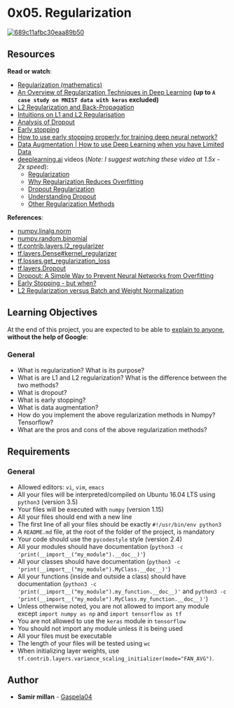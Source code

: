 <h1 class="gap">0x05. Regularization</h1>

<article id="description" class="gap formatted-content">
    <p><a href="https://ibb.co/gwDkbFn"><img src="https://i.ibb.co/6b4jcJd/689c11afbc30eaa89b50.jpg" alt="689c11afbc30eaa89b50" border="0"></a></p>

<h2>Resources</h2>

<p><strong>Read or watch</strong>:</p>

<ul>
<li><a href="/rltoken/G22TZHYwwb0PwlAuEZdDEQ" title="Regularization (mathematics)" target="_blank">Regularization (mathematics)</a> </li>
<li><a href="/rltoken/Mao_NUBBiwm0Qh8b-axAgw" title="An Overview of Regularization Techniques in Deep Learning" target="_blank">An Overview of Regularization Techniques in Deep Learning</a> <strong>(up to <code>A case study on MNIST data with keras</code> excluded)</strong></li>
<li><a href="/rltoken/AY80ruaSMDL_AGnjZOpWGQ" title="L2 Regularization and Back-Propagation" target="_blank">L2 Regularization and Back-Propagation</a></li>
<li><a href="/rltoken/LANl57haitMwBGXpTq1q8Q" title="Intuitions on L1 and L2 Regularisation" target="_blank">Intuitions on L1 and L2 Regularisation</a></li>
<li><a href="/rltoken/huRNIkxWr5OV1Tit658LcQ" title="Analysis of Dropout" target="_blank">Analysis of Dropout</a> </li>
<li><a href="/rltoken/4YMCmw41ovvYtMvr-Wl7LA" title="Early stopping" target="_blank">Early stopping</a> </li>
<li><a href="/rltoken/t6UPkGJXD_nK7TfGwE9Rig" title="How to use early stopping properly for training deep neural network?" target="_blank">How to use early stopping properly for training deep neural network?</a> </li>
<li><a href="/rltoken/MaLMSTSCPux71mW1RIhiBA" title="Data Augmentation | How to use Deep Learning when you have Limited Data " target="_blank">Data Augmentation | How to use Deep Learning when you have Limited Data </a> </li>
<li><a href="/rltoken/GriJE79Gr4BF8HG2DGpbYg" title="deeplearning.ai" target="_blank">deeplearning.ai</a> videos (<em>Note: I suggest watching these video at 1.5x - 2x speed</em>):

<ul>
<li><a href="/rltoken/BJoxOnJN-GJyZ_fJ9qT0EQ" title="Regularization" target="_blank">Regularization</a></li>
<li><a href="/rltoken/dLdv5Gi77DmWNyR3MHe69g" title="Why Regularization Reduces Overfitting" target="_blank">Why Regularization Reduces Overfitting</a></li>
<li><a href="/rltoken/23ue4EQxNd9LOCW0Q6FNNQ" title="Dropout Regularization" target="_blank">Dropout Regularization</a></li>
<li><a href="/rltoken/eleB8ZvoJiOltULeHkDvGQ" title="Understanding Dropout" target="_blank">Understanding Dropout</a></li>
<li><a href="/rltoken/QuFgq0_MKTGq6UAKj5OjEw" title="Other Regularization Methods" target="_blank">Other Regularization Methods</a></li>
</ul></li>
</ul>

<p><strong>References</strong>:</p>

<ul>
<li><a href="/rltoken/TwoE2r0JTScpR1EivtkgGQ" title="numpy.linalg.norm" target="_blank">numpy.linalg.norm</a> </li>
<li><a href="/rltoken/Ffuh27LbhV1S-Am0oXgwlg" title="numpy.random.binomial" target="_blank">numpy.random.binomial</a> </li>
<li><a href="/rltoken/qYvQGggYVUx4qIc5Ft0Zqw" title="tf.contrib.layers.l2_regularizer" target="_blank">tf.contrib.layers.l2_regularizer</a> </li>
<li><a href="/rltoken/UFA3JMNu_cvqljoYjcNqcg" title="tf.layers.Dense#kernel_regularizer" target="_blank">tf.layers.Dense#kernel_regularizer</a> </li>
<li><a href="/rltoken/zZvrk-RUoJ1zNj43rmllQQ" title="tf.losses.get_regularization_loss" target="_blank">tf.losses.get_regularization_loss</a> </li>
<li><a href="/rltoken/eCkBE5CmSlTpSc0Sh6W_vg" title="tf.layers.Dropout" target="_blank">tf.layers.Dropout</a> </li>
<li><a href="/rltoken/2jIHjQpd_A2-4IF1SbL5dg" title="Dropout: A Simple Way to Prevent Neural Networks from Overfitting" target="_blank">Dropout: A Simple Way to Prevent Neural Networks from Overfitting</a> </li>
<li><a href="/rltoken/b_knZ8MqBEHA3TPoGruYGw" title="Early Stopping - but when?" target="_blank">Early Stopping - but when?</a> </li>
<li><a href="/rltoken/JVvKoC0p-wBoLl3qF7xChQ" title="L2 Regularization versus Batch and Weight Normalization" target="_blank">L2 Regularization versus Batch and Weight Normalization</a> </li>
</ul>

<h2>Learning Objectives</h2>

<p>At the end of this project, you are expected to be able to <a href="/rltoken/MWoxlOvUqjg7BCkjekSVfA" title="explain to anyone" target="_blank">explain to anyone</a>, <strong>without the help of Google</strong>:</p>

<h3>General</h3>

<ul>
<li>What is regularization? What is its purpose?</li>
<li>What is are L1 and L2 regularization? What is the difference between the two methods?</li>
<li>What is dropout?</li>
<li>What is early stopping?</li>
<li>What is data augmentation?</li>
<li>How do you implement the above regularization methods in Numpy? Tensorflow?</li>
<li>What are the pros and cons of the above regularization methods?</li>
</ul>

<h2>Requirements</h2>

<h3>General</h3>

<ul>
<li>Allowed editors: <code>vi</code>, <code>vim</code>, <code>emacs</code></li>
<li>All your files will be interpreted/compiled on Ubuntu 16.04 LTS using <code>python3</code> (version 3.5)</li>
<li>Your files will be executed with <code>numpy</code> (version 1.15)</li>
<li>All your files should end with a new line</li>
<li>The first line of all your files should be exactly <code>#!/usr/bin/env python3</code></li>
<li>A <code>README.md</code> file, at the root of the folder of the project, is mandatory</li>
<li>Your code should use the <code>pycodestyle</code> style (version 2.4)</li>
<li>All your modules should have documentation (<code>python3 -c 'print(__import__("my_module").__doc__)'</code>)</li>
<li>All your classes should have documentation (<code>python3 -c 'print(__import__("my_module").MyClass.__doc__)'</code>)</li>
<li>All your functions (inside and outside a class) should have documentation (<code>python3 -c 'print(__import__("my_module").my_function.__doc__)'</code> and <code>python3 -c 'print(__import__("my_module").MyClass.my_function.__doc__)'</code>)</li>
<li>Unless otherwise noted, you are not allowed to import any module except <code>import numpy as np</code> and <code>import tensorflow as tf</code></li>
<li>You are not allowed to use the <code>keras</code> module in <code>tensorflow</code></li>
<li>You should not import any module unless it is being used</li>
<li>All your files must be executable</li>
<li>The length of your files will be tested using <code>wc</code></li>
<li>When initializing layer weights, use <code>tf.contrib.layers.variance_scaling_initializer(mode="FAN_AVG")</code>.</li>
</ul>

  </article>

## Author
* **Samir millan** - [Gaspela04](https://github.com/Gaspela04)
